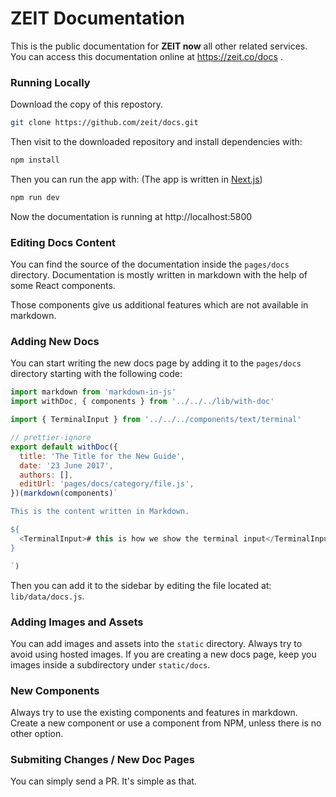 # ZEIT Documentation

This is the public documentation for **ZEIT now** all other related services.<br/>
You can access this documentation online at https://zeit.co/docs .

### Running Locally

Download the copy of this repostory. 

~~~sh
git clone https://github.com/zeit/docs.git
~~~

Then visit to the downloaded repository and install dependencies with:

~~~sh
npm install 
~~~

Then you can run the app with:
(The app is written in [Next.js](https://github.com/zeit/next.js))

~~~sh
npm run dev
~~~

Now the documentation is running at http://localhost:5800

### Editing Docs Content

You can find the source of the documentation inside the `pages/docs` directory. Documentation is mostly written in markdown with the help of some React components.

Those components give us additional features which are not available in markdown.

### Adding New Docs

You can start writing the new docs page by adding it to the `pages/docs` directory starting with the following code:

~~~js
import markdown from 'markdown-in-js'
import withDoc, { components } from '../../../lib/with-doc'

import { TerminalInput } from '../../../components/text/terminal'

// prettier-ignore
export default withDoc({
  title: 'The Title for the New Guide',
  date: '23 June 2017',
  authors: [],
  editUrl: 'pages/docs/category/file.js',
})(markdown(components)`

This is the content written in Markdown.

${
  <TerminalInput># this is how we show the terminal input</TerminalInput>  
}

`)
~~~

Then you can add it to the sidebar by editing the file located at: `lib/data/docs.js`.

### Adding Images and Assets

You can add images and assets into the `static` directory. Always try to avoid using hosted images. 
If you are creating a new docs page, keep you images inside a subdirectory under `static/docs`.

### New Components

Always try to use the existing components and features in markdown. Create a new component or use a component from NPM, unless there is no other option.

### Submiting Changes / New Doc Pages

You can simply send a PR. It's simple as that.
